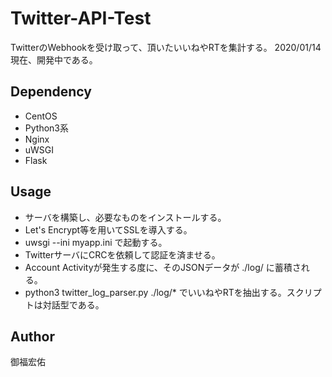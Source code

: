 # Twitter-API-Test
TwitterのWebhookを受け取って、頂いたいいねやRTを集計する。
2020/01/14現在、開発中である。

## Dependency
- CentOS
- Python3系
- Nginx
- uWSGI
- Flask

## Usage
- サーバを構築し、必要なものをインストールする。
- Let's Encrypt等を用いてSSLを導入する。
- uwsgi --ini myapp.ini で起動する。
- TwitterサーバにCRCを依頼して認証を済ませる。
- Account Activityが発生する度に、そのJSONデータが ./log/ に蓄積される。
- python3 twitter_log_parser.py ./log/* でいいねやRTを抽出する。スクリプトは対話型である。

## Author
御福宏佑
